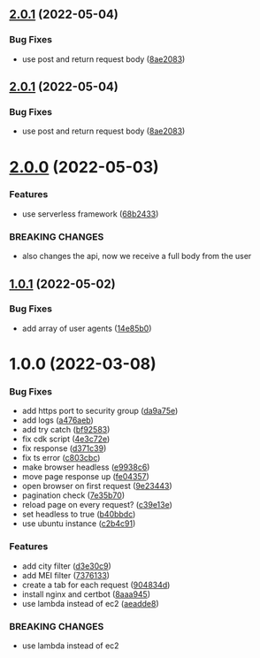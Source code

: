 ## [2.0.1](https://github.com/rfoel/cnpj/compare/v2.0.0...v2.0.1) (2022-05-04)


### Bug Fixes

* use post and return request body ([8ae2083](https://github.com/rfoel/cnpj/commit/8ae2083c664aeb7f4d3bf3a58197e9891d9a67e6))

## [2.0.1](https://github.com/rfoel/cnpj/compare/v2.0.0...v2.0.1) (2022-05-04)


### Bug Fixes

* use post and return request body ([8ae2083](https://github.com/rfoel/cnpj/commit/8ae2083c664aeb7f4d3bf3a58197e9891d9a67e6))

# [2.0.0](https://github.com/rfoel/cnpj/compare/v1.0.1...v2.0.0) (2022-05-03)


### Features

* use serverless framework ([68b2433](https://github.com/rfoel/cnpj/commit/68b243383d88a74884905272b344df8bd42fdb53))


### BREAKING CHANGES

* also changes the api, now we receive a full body from the user

## [1.0.1](https://github.com/rfoel/cnpj/compare/v1.0.0...v1.0.1) (2022-05-02)


### Bug Fixes

* add array of user agents ([14e85b0](https://github.com/rfoel/cnpj/commit/14e85b098fa44e6ef3ff7f81ddc97726bb2a4250))

# 1.0.0 (2022-03-08)


### Bug Fixes

* add https port to security group ([da9a75e](https://github.com/rfoel/cnpj/commit/da9a75ede6e7d0f4881b0c47997572830923a8d2))
* add logs ([a476aeb](https://github.com/rfoel/cnpj/commit/a476aeb0c2ac10f678fbdfd345b3162228ffed2a))
* add try catch ([bf92583](https://github.com/rfoel/cnpj/commit/bf9258312c161c22bb5f98de3a1a2657ec4e5172))
* fix cdk script ([4e3c72e](https://github.com/rfoel/cnpj/commit/4e3c72e0f5b389aa89a644d5ee2de9473ff08868))
* fix response ([d371c39](https://github.com/rfoel/cnpj/commit/d371c39b3b3f266b8602e57554017beadf254020))
* fix ts error ([c803cbc](https://github.com/rfoel/cnpj/commit/c803cbcb99e2f9341cd06ef824d490f6a1fc5c0b))
* make browser headless ([e9938c6](https://github.com/rfoel/cnpj/commit/e9938c61f35463bd4f81bae9f893d35f9d12b724))
* move page response up ([fe04357](https://github.com/rfoel/cnpj/commit/fe04357f642405e59b2318f52a8c63c9f9d4af9b))
* open browser on first request ([9e23443](https://github.com/rfoel/cnpj/commit/9e23443fea34c0d33f0cde66af76580625930198))
* pagination check ([7e35b70](https://github.com/rfoel/cnpj/commit/7e35b70ffb97ca67e16871742b99e04dabc81884))
* reload page on every request? ([c39e13e](https://github.com/rfoel/cnpj/commit/c39e13e5c6d9da8b1b9cdfa44101fe75e48c897a))
* set headless to true ([b40bbdc](https://github.com/rfoel/cnpj/commit/b40bbdcf5f9c174e9bc57c910fe963fc5b836c66))
* use ubuntu instance ([c2b4c91](https://github.com/rfoel/cnpj/commit/c2b4c91c523469df87b3a2fc9d7566423d3da4b7))


### Features

* add city filter ([d3e30c9](https://github.com/rfoel/cnpj/commit/d3e30c9f3f0d7b4fa72fe8309978b2965e198343))
* add MEI filter ([7376133](https://github.com/rfoel/cnpj/commit/7376133ccc5cb6033db29610d9e9d36f291bc4ce))
* create a tab for each request ([904834d](https://github.com/rfoel/cnpj/commit/904834ddcde61c54e964bd96f2468ae55b6c1094))
* install nginx and certbot ([8aaa945](https://github.com/rfoel/cnpj/commit/8aaa9454923a19d5c5e230b5098857f0bace1baa))
* use lambda instead of ec2 ([aeadde8](https://github.com/rfoel/cnpj/commit/aeadde8bec6276c626e36073fc37d014c4f185d2))


### BREAKING CHANGES

* use lambda instead of ec2
